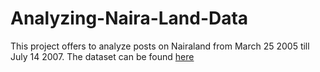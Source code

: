 # Analyzing-Naira-Land-Data
This project offers to analyze posts on Nairaland from March 25 2005 till July 14 2007. The dataset can be found [here](&lt;https://t.co/jDYvZref1S?amp=1>)

